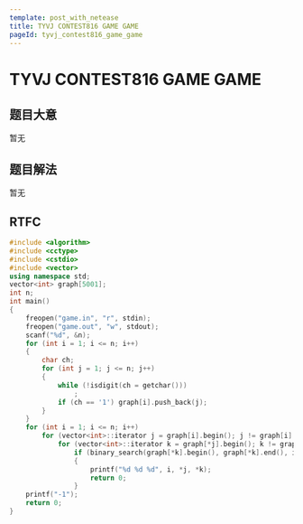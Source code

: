 ```yaml
---
template: post_with_netease
title: TYVJ CONTEST816 GAME GAME
pageId: tyvj_contest816_game_game
---
```


# TYVJ CONTEST816 GAME GAME
<span id="poem"></span><script>$(function(){$.ajax('/api/poem?rnd='+Date.now()+Math.random()).done(function(data){$('#poem').text(data);});});</script>
## 题目大意
暂无

## 题目解法
暂无

## RTFC

```cpp
#include <algorithm>
#include <cctype>
#include <cstdio>
#include <vector>
using namespace std;
vector<int> graph[5001];
int n;
int main()
{
    freopen("game.in", "r", stdin);
    freopen("game.out", "w", stdout);
    scanf("%d", &n);
    for (int i = 1; i <= n; i++)
    {
        char ch;
        for (int j = 1; j <= n; j++)
        {
            while (!isdigit(ch = getchar()))
                ;
            if (ch == '1') graph[i].push_back(j);
        }
    }
    for (int i = 1; i <= n; i++)
        for (vector<int>::iterator j = graph[i].begin(); j != graph[i].end(); ++j)
            for (vector<int>::iterator k = graph[*j].begin(); k != graph[*j].end(); ++k)
                if (binary_search(graph[*k].begin(), graph[*k].end(), i))
                {
                    printf("%d %d %d", i, *j, *k);
                    return 0;
                }
    printf("-1");
    return 0;
}
```
<div id="__comment"></div>
